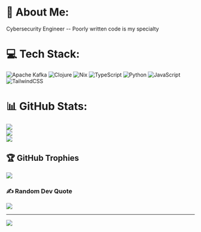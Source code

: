 # 💫 About Me:
Cybersecurity Engineer -- Poorly written code is my specialty


# 💻 Tech Stack:
![Apache Kafka](https://img.shields.io/badge/Apache%20Kafka-000?style=flat&logo=apachekafka) ![Clojure](https://img.shields.io/badge/Clojure-%23Clojure.svg?style=flat&logo=Clojure&logoColor=Clojure) ![Nix](https://img.shields.io/badge/NIX-5277C3.svg?style=flat&logo=NixOS&logoColor=white) ![TypeScript](https://img.shields.io/badge/typescript-%23007ACC.svg?style=flat&logo=typescript&logoColor=white) ![Python](https://img.shields.io/badge/python-3670A0?style=flat&logo=python&logoColor=ffdd54) ![JavaScript](https://img.shields.io/badge/javascript-%23323330.svg?style=flat&logo=javascript&logoColor=%23F7DF1E) ![TailwindCSS](https://img.shields.io/badge/tailwindcss-%2338B2AC.svg?style=flat&logo=tailwind-css&logoColor=white)
# 📊 GitHub Stats:
![](https://github-readme-stats.vercel.app/api?username=anthonycamper&theme=apprentice&hide_border=false&include_all_commits=false&count_private=false)<br/>
![](https://github-readme-streak-stats.herokuapp.com/?user=anthonycamper&theme=apprentice&hide_border=false)<br/>
![](https://github-readme-stats.vercel.app/api/top-langs/?username=anthonycamper&theme=apprentice&hide_border=false&include_all_commits=false&count_private=false&layout=compact)

## 🏆 GitHub Trophies
![](https://github-profile-trophy.vercel.app/?username=anthonycamper&theme=vue-dark&no-frame=true&no-bg=true&margin-w=4)

### ✍️ Random Dev Quote
![](https://quotes-github-readme.vercel.app/api?type=horizontal&theme=radical)

---
[![](https://visitcount.itsvg.in/api?id=anthonycamper&icon=0&color=0)](https://visitcount.itsvg.in)

<!-- Proudly created with GPRM ( https://gprm.itsvg.in ) -->
